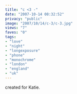 ```yaml
---
title: "c <3 -"
date: "2007-10-14 08:32:52"
privacy: "public"
image: "2007/10/14/c-3/c-3.jpg"
views: "7"
faves: "0"
tags:
- "love"
- "night"
- "longexposure"
- "phone"
- "monochrome"
- "london"
- "england"
- "uk"
---
```

created for Katie.
